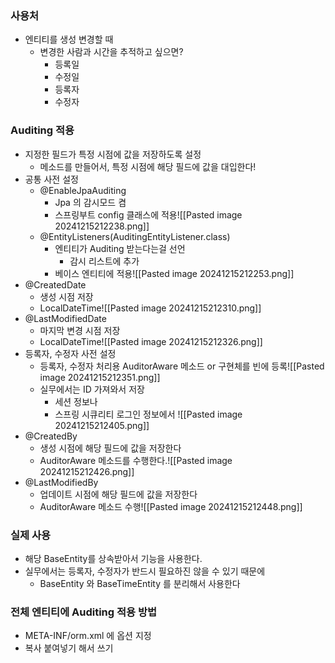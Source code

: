 ### 사용처
- 엔티티를 생성 변경할 때
	- 변경한 사람과 시간을 추적하고 싶으면?
		- 등록일
		- 수정일
		- 등록자
		- 수정자

### Auditing 적용
- 지정한 필드가 특정 시점에 값을 저장하도록 설정
	- 메소드를 만들어서, 특정 시점에 해당 필드에 값을 대입한다!
- 공통 사전 설정
	- @EnableJpaAuditing
		- Jpa 의 감시모드 켬
		- 스프링부트 config 클래스에 적용![[Pasted image 20241215212238.png]]
	- @EntityListeners(AuditingEntityListener.class)
		- 엔티티가 Auditing 받는다는걸 선언
			- 감시 리스트에 추가
		- 베이스 엔티티에 적용![[Pasted image 20241215212253.png]]
- @CreatedDate
	- 생성 시점 저장
	- LocalDateTime![[Pasted image 20241215212310.png]]
- @LastModifiedDate
	- 마지막 변경 시점 저장
	- LocalDateTime![[Pasted image 20241215212326.png]]
- 등록자, 수정자 사전 설정
	- 등록자, 수정자 처리용 AuditorAware 메소드 or 구현체를 빈에 등록![[Pasted image 20241215212351.png]]
	- 실무에서는 ID 가져와서 저장
		- 세션 정보나
		- 스프링 시큐리티 로그인 정보에서
			![[Pasted image 20241215212405.png]]
- @CreatedBy
	- 생성 시점에 해당 필드에 값을 저장한다
	- AuditorAware 메소드를 수행한다.![[Pasted image 20241215212426.png]]
- @LastModifiedBy
	- 업데이트 시점에 해당 필드에 값을 저장한다
	- AuditorAware 메소드 수행![[Pasted image 20241215212448.png]]

### 실제 사용
- 해당 BaseEntity를 상속받아서 기능을 사용한다.
- 실무에서는 등록자, 수정자가 반드시 필요하진 않을 수 있기 때문에
	- BaseEntity 와 BaseTimeEntity 를 분리해서 사용한다
### 전체 엔티티에 Auditing 적용 방법
- META-INF/orm.xml 에 옵션 지정
- 복사 붙여넣기 해서 쓰기